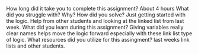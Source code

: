 ﻿How long did it take you to complete this assignment?
About 4 hours
What did you struggle with? Why? How did you solve?
Just getting started with the logic. Help from other students 
and looking at the linked list from last week.
What did you learn during this assignment?
Giving variables really clear names helps move the logic forward
especially with these link list type of logic.
What resources did you utilize for this assingment?
last weeks link lists and other students.